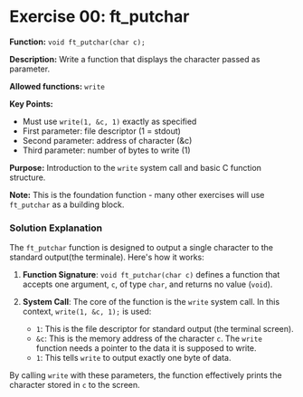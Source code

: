# Exercise 00: ft_putchar

**Function:** `void ft_putchar(char c);`

**Description:** Write a function that displays the character passed as parameter.

**Allowed functions:** `write`

**Key Points:**
- Must use `write(1, &c, 1)` exactly as specified
- First parameter: file descriptor (1 = stdout)
- Second parameter: address of character (&c)
- Third parameter: number of bytes to write (1)

**Purpose:** Introduction to the `write` system call and basic C function structure.

**Note:** This is the foundation function - many other exercises will use `ft_putchar` as a building block.

### Solution Explanation

The `ft_putchar` function is designed to output a single character to the standard output(the terminale). Here's how it works:

1.  **Function Signature**: `void ft_putchar(char c)` defines a function that accepts one argument, `c`, of type `char`, and returns no value (`void`).

2.  **System Call**: The core of the function is the `write` system call. In this context, `write(1, &c, 1);` is used:
    *   `1`: This is the file descriptor for standard output (the terminal screen).
    *   `&c`: This is the memory address of the character `c`. The `write` function needs a pointer to the data it is supposed to write.
    *   `1`: This tells `write` to output exactly one byte of data.

By calling `write` with these parameters, the function effectively prints the character stored in `c` to the screen.